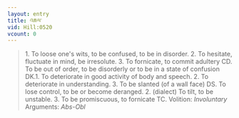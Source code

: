 ```yaml
---
layout: entry
title: འཆལ་
vid: Hill:0520
vcount: 0
---
```

> 1\. To loose one's wits, to be confused, to be in disorder\. 2\. To hesitate, fluctuate in mind, be irresolute\. 3\. To fornicate, to commit adultery CD\. To be out of order, to be disorderly or to be in a state of confusion DK\.1\. To deteriorate in good activity of body and speech\. 2\. To deteriorate in understanding\. 3\. To be slanted (of a wall face) DS\. To lose control, to be or become deranged\. 2\. (dialect) To tilt, to be unstable\. 3\. To be promiscuous, to fornicate TC\.
> Volition: _Involuntary_
> Arguments: _Abs-Obl_


